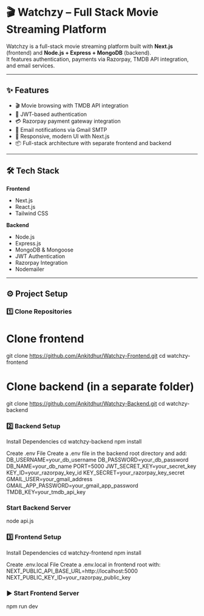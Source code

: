 # 🎬 Watchzy – Full Stack Movie Streaming Platform

Watchzy is a full-stack movie streaming platform built with **Next.js** (frontend) and **Node.js + Express + MongoDB** (backend).  
It features authentication, payments via Razorpay, TMDB API integration, and email services.

---

## ✨ Features
- 🎬 Movie browsing with TMDB API integration  
- 🔐 JWT-based authentication  
- 💳 Razorpay payment gateway integration  
- 📧 Email notifications via Gmail SMTP  
- 🎨 Responsive, modern UI with Next.js  
- 📦 Full-stack architecture with separate frontend and backend  

---

## 🛠 Tech Stack
**Frontend**
- Next.js  
- React.js  
- Tailwind CSS  

**Backend**
- Node.js  
- Express.js  
- MongoDB & Mongoose  
- JWT Authentication  
- Razorpay Integration  
- Nodemailer  

---

## ⚙️ Project Setup

### 1️⃣ Clone Repositories
# Clone frontend
git clone https://github.com/Ankitdhur/Watchzy-Frontend.git
cd watchzy-frontend

# Clone backend (in a separate folder)
git clone https://github.com/Ankitdhur/Watchzy-Backend.git
cd watchzy-backend

### 2️⃣ Backend Setup
Install Dependencies
cd watchzy-backend
npm install

Create .env File
Create a .env file in the backend root directory and add:
DB_USERNAME=your_db_username
DB_PASSWORD=your_db_password
DB_NAME=your_db_name
PORT=5000
JWT_SECRET_KEY=your_secret_key
KEY_ID=your_razorpay_key_id
KEY_SECRET=your_razorpay_key_secret
GMAIL_USER=your_gmail_address
GMAIL_APP_PASSWORD=your_gmail_app_password
TMDB_KEY=your_tmdb_api_key

### Start Backend Server
node api.js

### 3️⃣ Frontend Setup
Install Dependencies
cd watchzy-frontend
npm install

Create .env.local File
Create a .env.local in frontend root with:
NEXT_PUBLIC_API_BASE_URL=http://localhost:5000
NEXT_PUBLIC_KEY_ID=your_razorpay_public_key

### ▶ Start Frontend Server
npm run dev




